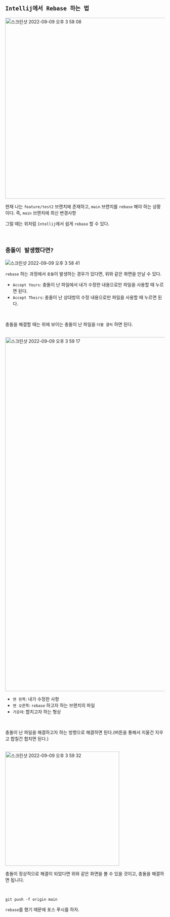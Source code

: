 ## `Intellij에서 Rebase 하는 법`

<img width="570" alt="스크린샷 2022-09-09 오후 3 58 08" src="https://user-images.githubusercontent.com/45676906/189290950-8d806376-3631-49dc-bb67-945bf8f7be7b.png">

현재 나는 `feature/test2` 브랜치에 존재하고, `main` 브랜치를 `rebase` 해야 하는 상황이다. 즉, `main` 브랜치에 최신 변경사항

그럴 때는 위처럼 `Intellij`에서 쉽게 `rebase` 할 수 있다. 

<br>

## `충돌이 발생했다면?`

![스크린샷 2022-09-09 오후 3 58 41](https://user-images.githubusercontent.com/45676906/189291689-5ae62b2e-9436-4682-8506-28ea17f427f5.png)

`rebase` 하는 과정에서 `충돌`이 발생하는 경우가 있다면, 위와 같은 화면을 만날 수 있다.

- `Accept Yours`: 충돌이 난 파일에서 내가 수정한 내용으로만 파일을 사용할 때 누르면 된다.
- `Accept Theirs`: 충돌이 난 상대방의 수정 내용으로만 파일을 사용할 때 누르면 된다.

<br>

충돌을 해결할 때는 위에 보이는 충돌이 난 파일을 `더블 클릭` 하면 된다.

<br>

<img width="1115" alt="스크린샷 2022-09-09 오후 3 59 17" src="https://user-images.githubusercontent.com/45676906/189292032-1d89aeb6-70dd-429a-8e2e-8b86dd4e6e92.png">

- `맨 왼쪽`: 내가 수정한 사항
- `맨 오른쪽`: `rebase` 하고자 하는 브랜치의 파일
- `가운데`: 합치고자 하는 형상

<br>

충돌이 난 파일을 해결하고자 하는 방향으로 해결하면 된다.(버튼을 통해서 지울건 지우고 합칠건 합치면 된다.)

<br>

<img width="360" alt="스크린샷 2022-09-09 오후 3 59 32" src="https://user-images.githubusercontent.com/45676906/189292455-1d112dbd-1619-4cf0-a046-fdb0f0ac7ec3.png">

충돌이 정상적으로 해결이 되었다면 위와 같은 화면을 볼 수 있을 것이고, 충돌을 해결하면 됩니다.

<br>

```
git push -f origin main
```

`rebase`를 했기 때문에 포스 푸시를 하자.